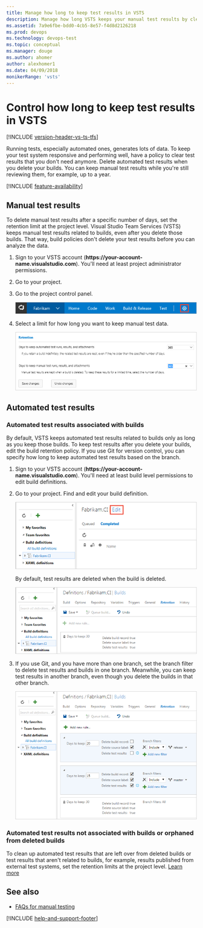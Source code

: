 ```yaml
---
title: Manage how long to keep test results in VSTS
description: Manage how long VSTS keeps your manual test results by clearing test results that you do not need anymore or when you delete your builds
ms.assetid: 7a9e6fbe-bdd0-4cb5-8e57-f4d8d2126218
ms.prod: devops
ms.technology: devops-test
ms.topic: conceptual
ms.manager: douge
ms.author: ahomer
author: alexhomer1
ms.date: 04/09/2018
monikerRange: 'vsts'
---
```


# Control how long to keep test results in VSTS

[!INCLUDE [version-header-vs-ts-tfs](_shared/version-header-vs-ts-tfs.md)] 

Running tests, especially automated ones, generates lots of data. 
To keep your test system responsive and performing well,
have a policy to clear test results that you don't need anymore. 
Delete automated test results when you delete your builds.
You can keep manual test results while you're still reviewing them, 
for example, up to a year. 

[!INCLUDE [feature-availability](_shared/feature-availability.md)] 

<a name="manual-test-results-limits"></a> 
## Manual test results 

To delete manual test results after a specific number of days, 
set the retention limit at the project level. 
Visual Studio Team Services (VSTS) keeps manual test results related to builds, 
even after you delete those builds. That way, build policies don't delete 
your test results before you can analyze the data.

1. Sign to your VSTS account (**https://**your-account-name**.visualstudio.com**). 
   You'll need at least project administrator permissions.

1. Go to your project.

1. Go to the project control panel.

   ![Project control panel](_img/how-long-to-keep-test-results/team-project-control-panel-jamal.png)
  
1. Select a limit for how long you want to keep manual test data. 

   ![Select test data retention limits](_img/how-long-to-keep-test-results/team-project-test-data-retention-limits.png)

## Automated test results 

### Automated test results associated with builds

By default, VSTS keeps automated test results related to builds 
only as long as you keep those builds. To keep test results after you delete your builds, 
edit the build retention policy. If you use Git for version control, 
you can specify how long to keep automated test results based on the branch. 

1. Sign to your VSTS account (**https://**your-account-name**.visualstudio.com**). 
   You'll need at least build level permissions to edit build definitions.

1. Go to your project. Find and edit your build definition.

   ![Build definition](_img/how-long-to-keep-test-results/edit-build-def.png)

   By default, test results are deleted when the build is deleted.  

   ![Test results are deleted when builds are deleted](_img/how-long-to-keep-test-results/vso-keep-test-data-builds.png)

1. If you use Git, and you have more than one branch, 
   set the branch filter to delete test results and builds
   in one branch. Meanwhile, you can keep test results in another branch, 
   even though you delete the builds in that other branch.  

   ![Delete test results by branch](_img/how-long-to-keep-test-results/vso-git-keep-test-data-builds.png)

### Automated test results not associated with builds or orphaned from deleted builds

To clean up automated test results that are left over from deleted 
builds or test results that aren't related to builds, 
for example, results published from external test systems, 
set the retention limits at the project level. 
[Learn more](#manual-test-results-limits)

## See also

*  [FAQs for manual testing](reference-qa.md#manageresults)

[!INCLUDE [help-and-support-footer](_shared/help-and-support-footer.md)] 

